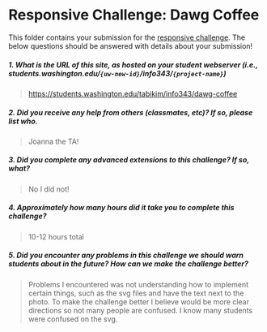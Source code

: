 # Responsive Challenge: Dawg Coffee

This folder contains your submission for the [responsive challenge](http://faculty.washington.edu/mikefree/info343/#/challenges/responsive). The below questions should be answered with details about your submission!

##### 1. What is the URL of this site, as hosted on your student webserver (i.e., students.washington.edu/<code>{uw-new-id}</code>/info343/<code>{project-name}</code>) #####
> https://students.washington.edu/tabikim/info343/dawg-coffee

##### 2. Did you receive any help from others (classmates, etc)? If so, please list who. #####
> Joanna the TA!

##### 3. Did you complete any advanced extensions to this challenge? If so, what? #####
> No I did not!

##### 4. Approximately how many hours did it take you to complete this challenge? #####
> 10-12 hours total

##### 5. Did you encounter any problems in this challenge we should warn students about in the future? How can we make the challenge better? #####
> Problems I encountered was not understanding how to implement certain things, such as the svg files and have the text next to the photo. To make the challenge better I believe would be more clear directions so not many people are confused. I know many students were confused on the svg.

